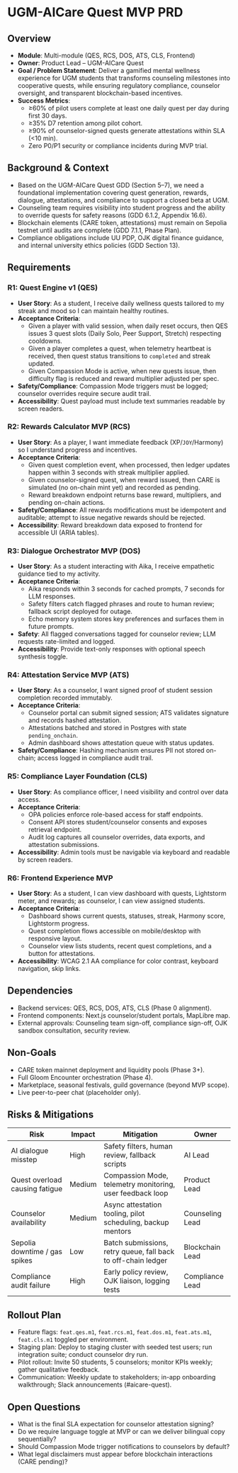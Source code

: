 # UGM-AICare Quest MVP PRD

## Overview

- **Module**: Multi-module (QES, RCS, DOS, ATS, CLS, Frontend)
- **Owner**: Product Lead – UGM-AICare Quest
- **Goal / Problem Statement**: Deliver a gamified mental wellness experience for UGM students that transforms counseling milestones into cooperative quests, while ensuring regulatory compliance, counselor oversight, and transparent blockchain-based incentives.
- **Success Metrics**:
  - ≥60% of pilot users complete at least one daily quest per day during first 30 days.
  - ≥35% D7 retention among pilot cohort.
  - ≥90% of counselor-signed quests generate attestations within SLA (<10 min).
  - Zero P0/P1 security or compliance incidents during MVP trial.

## Background & Context

- Based on the UGM-AICare Quest GDD (Section 5–7), we need a foundational implementation covering quest generation, rewards, dialogue, attestations, and compliance to support a closed beta at UGM.
- Counseling team requires visibility into student progress and the ability to override quests for safety reasons (GDD 6.1.2, Appendix 16.6).
- Blockchain elements (CARE token, attestations) must remain on Sepolia testnet until audits are complete (GDD 7.1.1, Phase Plan).
- Compliance obligations include UU PDP, OJK digital finance guidance, and internal university ethics policies (GDD Section 13).

## Requirements

### R1: Quest Engine v1 (QES)

- **User Story**: As a student, I receive daily wellness quests tailored to my streak and mood so I can maintain healthy routines.
- **Acceptance Criteria**:
  - Given a player with valid session, when daily reset occurs, then QES issues 3 quest slots (Daily Solo, Peer Support, Stretch) respecting cooldowns.
  - Given a player completes a quest, when telemetry heartbeat is received, then quest status transitions to `completed` and streak updated.
  - Given Compassion Mode is active, when new quests issue, then difficulty flag is reduced and reward multiplier adjusted per spec.
- **Safety/Compliance**: Compassion Mode triggers must be logged; counselor overrides require secure audit trail.
- **Accessibility**: Quest payload must include text summaries readable by screen readers.

### R2: Rewards Calculator MVP (RCS)

- **User Story**: As a player, I want immediate feedback (XP/`JOY`/Harmony) so I understand progress and incentives.
- **Acceptance Criteria**:
  - Given quest completion event, when processed, then ledger updates happen within 3 seconds with streak multiplier applied.
  - Given counselor-signed quest, when reward issued, then CARE is simulated (no on-chain mint yet) and recorded as pending.
  - Reward breakdown endpoint returns base reward, multipliers, and pending on-chain actions.
- **Safety/Compliance**: All rewards modifications must be idempotent and auditable; attempt to issue negative rewards should be rejected.
- **Accessibility**: Reward breakdown data exposed to frontend for accessible UI (ARIA tables).

### R3: Dialogue Orchestrator MVP (DOS)

- **User Story**: As a student interacting with Aika, I receive empathetic guidance tied to my activity.
- **Acceptance Criteria**:
  - Aika responds within 3 seconds for cached prompts, 7 seconds for LLM responses.
  - Safety filters catch flagged phrases and route to human review; fallback script deployed for outage.
  - Echo memory system stores key preferences and surfaces them in future prompts.
- **Safety**: All flagged conversations tagged for counselor review; LLM requests rate-limited and logged.
- **Accessibility**: Provide text-only responses with optional speech synthesis toggle.

### R4: Attestation Service MVP (ATS)

- **User Story**: As a counselor, I want signed proof of student session completion recorded immutably.
- **Acceptance Criteria**:
  - Counselor portal can submit signed session; ATS validates signature and records hashed attestation.
  - Attestations batched and stored in Postgres with state `pending_onchain`.
  - Admin dashboard shows attestation queue with status updates.
- **Safety/Compliance**: Hashing mechanism ensures PII not stored on-chain; access logged in compliance audit trail.

### R5: Compliance Layer Foundation (CLS)

- **User Story**: As compliance officer, I need visibility and control over data access.
- **Acceptance Criteria**:
  - OPA policies enforce role-based access for staff endpoints.
  - Consent API stores student/counselor consents and exposes retrieval endpoint.
  - Audit log captures all counselor overrides, data exports, and attestation submissions.
- **Accessibility**: Admin tools must be navigable via keyboard and readable by screen readers.

### R6: Frontend Experience MVP

- **User Story**: As a student, I can view dashboard with quests, Lightstorm meter, and rewards; as counselor, I can view assigned students.
- **Acceptance Criteria**:
  - Dashboard shows current quests, statuses, streak, Harmony score, Lightstorm progress.
  - Quest completion flows accessible on mobile/desktop with responsive layout.
  - Counselor view lists students, recent quest completions, and a button for attestations.
- **Accessibility**: WCAG 2.1 AA compliance for color contrast, keyboard navigation, skip links.

## Dependencies

- Backend services: QES, RCS, DOS, ATS, CLS (Phase 0 alignment).
- Frontend components: Next.js counselor/student portals, MapLibre map.
- External approvals: Counseling team sign-off, compliance sign-off, OJK sandbox consultation, security review.

## Non-Goals

- CARE token mainnet deployment and liquidity pools (Phase 3+).
- Full Gloom Encounter orchestration (Phase 4).
- Marketplace, seasonal festivals, guild governance (beyond MVP scope).
- Live peer-to-peer chat (placeholder only).

## Risks & Mitigations

| Risk | Impact | Mitigation | Owner |
| --- | --- | --- | --- |
| AI dialogue misstep | High | Safety filters, human review, fallback scripts | AI Lead |
| Quest overload causing fatigue | Medium | Compassion Mode, telemetry monitoring, user feedback loop | Product Lead |
| Counselor availability | Medium | Async attestation tooling, pilot scheduling, backup mentors | Counseling Lead |
| Sepolia downtime / gas spikes | Low | Batch submissions, retry queue, fall back to off-chain ledger | Blockchain Lead |
| Compliance audit failure | High | Early policy review, OJK liaison, logging tests | Compliance Lead |

## Rollout Plan

- Feature flags: `feat.qes.m1`, `feat.rcs.m1`, `feat.dos.m1`, `feat.ats.m1`, `feat.cls.m1` toggled per environment.
- Staging plan: Deploy to staging cluster with seeded test users; run integration suite; conduct counselor dry run.
- Pilot rollout: Invite 50 students, 5 counselors; monitor KPIs weekly; gather qualitative feedback.
- Communication: Weekly update to stakeholders; in-app onboarding walkthrough; Slack announcements (#aicare-quest).

## Open Questions

- What is the final SLA expectation for counselor attestation signing?
- Do we require language toggle at MVP or can we deliver bilingual copy sequentially?
- Should Compassion Mode trigger notifications to counselors by default?
- What legal disclaimers must appear before blockchain interactions (CARE pending)?
